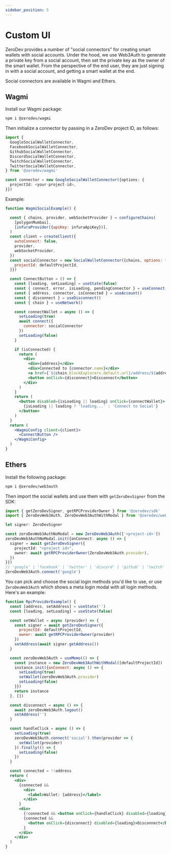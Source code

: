 ```yaml
---
sidebar_position: 5
---
```


# Custom UI

ZeroDev provides a number of "social connectors" for creating smart wallets with social accounts.  Under the hood, we use Web3Auth to generate a private key from a social account, then set the private key as the owner of the smart wallet.  From the perspective of the end user, they are just signing in with a social account, and getting a smart wallet at the end.

Social connectors are available in Wagmi and Ethers.

## Wagmi

Install our Wagmi package:

```bash
npm i @zerodev/wagmi
```

Then initialize a connector by passing in a ZeroDev project ID, as follows:

```typescript
import { 
  GoogleSocialWalletConnector, 
  FacebookSocialWalletConnector, 
  GithubSocialWalletConnector,
  DiscordSocialWalletConnector,
  TwitchSocialWalletConnector,
  TwitterSocialWalletConnector,
} from '@zerodev/wagmi'

const connector = new GoogleSocialWalletConnector({options: {
  projectId: <your-project-id>,
}})
```

Example:

```jsx live folded
function WagmiSocialExample() {

  const { chains, provider, webSocketProvider } = configureChains(
    [polygonMumbai],
    [infuraProvider({apiKey: infuraApiKey})],
  )
  const client = createClient({
    autoConnect: false,
    provider,
    webSocketProvider,
  })
  const socialConnector = new SocialWalletConnector({chains, options: {
    projectId: defaultProjectId,
  }})

  const ConnectButton = () => {
    const [loading, setLoading] = useState(false)
    const { connect, error, isLoading, pendingConnector } = useConnect()
    const { address, connector, isConnected } = useAccount()
    const { disconnect } = useDisconnect()
    const { chain } = useNetwork()

    const connectWallet = async () => {
      setLoading(true)
      await connect({
        connector: socialConnector
      })
      setLoading(false)
    }

    if (isConnected) {
      return (
        <div>
          <div>{address}</div>
          <div>Connected to {connector.name}</div>
          <a href={`${chain.blockExplorers.default.url}/address/${address}`} target="_blank">Explorer</a><br />
          <button onClick={disconnect}>Disconnect</button>
        </div>
      )
    }
    return (
      <button disabled={isLoading || loading} onClick={connectWallet}>
        {isLoading || loading ? 'loading...' : 'Connect to Social'}
      </button>
    )
  }
  return (
    <WagmiConfig client={client}>
      <ConnectButton />
    </WagmiConfig>
  )
}
```

## Ethers

Install the following package:

```bash
npm i @zerodev/web3auth
```

Then import the social wallets and use them with `getZeroDevSigner` from the SDK:

```typescript
import { getZeroDevSigner, getRPCProviderOwner } from '@zerodev/sdk'
import { ZeroDevWeb3Auth, ZeroDevWeb3AuthWithModal } from '@zerodev/web3auth';

let signer: ZeroDevSigner

const zeroDevWeb3AuthNoModal = new ZeroDevWeb3Auth(['<project-id>'])
zeroDevWeb3AuthNoModal.init({onConnect: async () => {
  signer = await getZeroDevSigner({
    projectId: "<project id>",
    owner: await getRPCProviderOwner(ZeroDevWeb3Auth.provider),
  })
}})
// 'google' | 'facebook' | 'twitter' | 'discord' | 'github' | 'twitch'
ZeroDevWeb3Auth.connect('google')
```

You can pick and choose the social login methods you'd like to use, or use `ZeroDevWeb3Auth` which shows a meta login modal with all login methods.  Here's an example:

```jsx live folded
function RpcProviderExample() {
  const [address, setAddress] = useState('')
  const [loading, setLoading] = useState(false)

  const setWallet = async (provider) => {
    const signer = await getZeroDevSigner({
      projectId: defaultProjectId,
      owner: await getRPCProviderOwner(provider)
    })
    setAddress(await signer.getAddress())
  }

  const zeroDevWeb3Auth = useMemo(() => {
    const instance = new ZeroDevWeb3AuthWithModal([defaultProjectId])
    instance.init({onConnect: async () => {
      setLoading(true)
      setWallet(zeroDevWeb3Auth.provider)
      setLoading(false)
    }})
    return instance
  }, [])

  const disconnect = async () => {
    await zeroDevWeb3Auth.logout()
    setAddress('')
  }

  const handleClick = async () => {
    setLoading(true)
    zeroDevWeb3Auth.connect('social').then(provider => {
      setWallet(provider)
    }).finally(() => {
      setLoading(false)
    })
  }

  const connected = !!address
  return (
    <div>
      {connected && 
        <div>
          <label>Wallet: {address}</label>
        </div>
      }
      <div>
        {!connected && <button onClick={handleClick} disabled={loading}>{ loading ? 'loading...' : 'Create Wallet'}</button>}
        {connected && 
          <button onClick={disconnect} disabled={loading}>Disconnect</button>
        }
      </div>
    </div>
  )
}
```